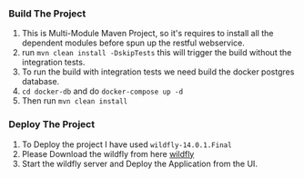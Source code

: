 ### Build The Project
1. This is Multi-Module Maven Project, so it's requires to install all the dependent modules before spun up the restful webservice. 
2. run `mvn clean install -DskipTests` this will trigger the build without the integration tests.
3. To run the build with integration tests we need build the docker postgres database.
4. `cd docker-db` and do `docker-compose up -d`
5. Then run `mvn clean install`

### Deploy The Project
1. To Deploy the project I have used `wildfly-14.0.1.Final`
2. Please Download the wildfly from here [wildfly](https://download.jboss.org/wildfly/14.0.1.Final/wildfly-14.0.1.Final.tar.gz)
3. Start the wildfly server and Deploy the Application from the UI.

